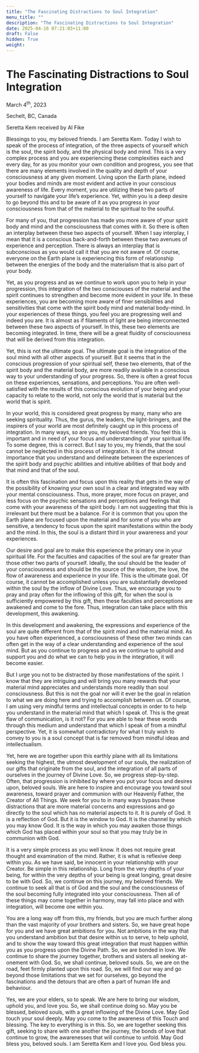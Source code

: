 ```yaml
---
title: "The Fascinating Distractions to Soul Integration"
menu_title: ""
description: "The Fascinating Distractions to Soul Integration"
date: 2025-04-16 07:21:03+11:00
draft: False
hidden: True
weight:
---
```

# The Fascinating Distractions to Soul Integration

March 4<sup>th</sup>, 2023

Sechelt, BC, Canada

Seretta Kem received by Al Fike

Blessings to you, my beloved friends. I am Seretta Kem. Today I wish to speak of the process of integration, of the three aspects of yourself which is the soul, the spirit body, and the physical body and mind. This is a very complex process and you are experiencing these complexities each and every day, for as you monitor your own condition and progress, you see that there are many elements involved in the quality and depth of your consciousness at any given moment. Living upon the Earth plane, indeed your bodies and minds are most evident and active in your conscious awareness of life. Every moment, you are utilizing these two parts of yourself to navigate your life’s experience. Yet, within you is a deep desire to go beyond this and to be aware of it as you progress in your consciousness from that of the material to the spiritual to the soulful.

For many of you, that progression has made you more aware of your spirit body and mind and the consciousness that comes with it. So there is often an interplay between these two aspects of yourself. When I say interplay, I mean that it is a conscious back-and-forth between these two avenues of experience and perception. There is always an interplay that is subconscious as you would call it that you are not aware of. Of course, everyone on the Earth plane is experiencing this form of relationship between the energies of the body and the materialism that is also part of your body.

Yet, as you progress and as we continue to work upon you to help in your progression, this integration of the two consciouses of the material and the spirit continues to strengthen and become more evident in your life. In these experiences, you are becoming more aware of finer sensibilities and sensitivities that come with the spirit body mind and material body-mind. In your experiences of these things, you feel you are progressing well and indeed you are. It is almost as if filaments of light are being interconnected between these two aspects of yourself. In this, these two elements are becoming integrated. In time, there will be a great fluidity of consciousness that will be derived from this integration.

Yet, this is not the ultimate goal. The ultimate goal is the integration of the soul mind with all other aspects of yourself. But it seems that in the conscious progression of your spiritual self, these two elements, that of the spirit body and the material body, are more readily available in a conscious way to your understanding of your progress. So, there is often a great focus on these experiences, sensations, and perceptions. You are often well-satisfied with the results of this conscious evolution of your being and your capacity to relate to the world, not only the world that is material but the world that is spirit.

In your world, this is considered great progress by many, many who are seeking spirituality. Thus, the gurus, the leaders, the light-bringers, and the inspirers of your world are most definitely caught up in this process of integration. In many ways, so are you, my beloved friends. You feel this is important and in need of your focus and understanding of your spiritual life. To some degree, this is correct. But I say to you, my friends, that the soul cannot be neglected in this process of integration. It is of the utmost importance that you understand and delineate between the experiences of the spirit body and psychic abilities and intuitive abilities of that body and that mind and that of the soul.

It is often this fascination and focus upon this reality that gets in the way of the possibility of knowing your own soul in a clear and integrated way with your mental consciousness. Thus, more prayer, more focus on prayer, and less focus on the psychic sensations and perceptions and feelings that come with your awareness of the spirit body. I am not suggesting that this is irrelevant but there must be a balance. For it is common that you upon the Earth plane are focused upon the material and for some of you who are sensitive, a tendency to focus upon the spirit manifestations within the body and the mind. In this, the soul is a distant third in your awareness and your experiences.

Our desire and goal are to make this experience the primary one in your spiritual life. For the faculties and capacities of the soul are far greater than those other two parts of yourself. Ideally, the soul should be the leader of your consciousness and should be the source of the wisdom, the love, the flow of awareness and experience in your life. This is the ultimate goal. Of course, it cannot be accomplished unless you are substantially developed within the soul by the inflow of Divine Love. Thus, we encourage you to pray and pray often for the inflowing of this gift, for when the soul is sufficiently empowered by this gift, then these faculties and perceptions are awakened and come to the fore. Thus, integration can take place with this development, this awakening.

In this development and awakening, the expressions and experience of the soul are quite different from that of the spirit mind and the material mind. As you have often experienced, a consciousness of these other two minds can often get in the way of a clear understanding and experience of the soul mind. But as you continue to progress and as we continue to uphold and support you and do what we can to help you in the integration, it will become easier.

But I urge you not to be distracted by those manifestations of the spirit. I know that they are intriguing and will bring you many rewards that your material mind appreciates and understands more readily than soul consciousness. But this is not the goal nor will it ever be the goal in relation to what we are doing here and trying to accomplish between us. Of course, I am using very mindful terms and intellectual concepts in order to to help you understand in the material mind that which I speak of. This is the great flaw of communication, is it not? For you are able to hear these words through this medium and understand that which I speak of from a mindful perspective. Yet, it is somewhat contradictory for what I truly wish to convey to you is a soul concept that is far removed from mindful ideas and intellectualism.

Yet, here we are together upon this earthly plane with all its limitations seeking the highest, the utmost development of our souls, the realization of our gifts that originate from the soul, and the integration of all parts of ourselves in the journey of Divine Love. So, we progress step-by-step. Often, that progression is inhibited by where you put your focus and desires upon, beloved souls. We are here to inspire and encourage you toward soul awareness, toward prayer and communion with our Heavenly Father, the Creator of All Things. We seek for you to in many ways bypass these distractions that are more material concerns and expressions and go directly to the soul which has no material aspects to it. It is purely of God. It is a reflection of God. But it is the window to God. It is the channel by which you may know God. It is the way in which you may awaken those things which God has placed within your soul so that you may truly be in communion with God.

It is a very simple process as you well know. It does not require great thought and examination of the mind. Rather, it is what is reflexive deep within you. As we have said, be innocent in your relationship with your Creator. Be simple in this relationship. Long from the very depths of your being, for within the very depths of your being is great longing, great desire to be with God. So, we continue on this journey, my beloved friends. We continue to seek all that is of God and the soul and the consciousness of the soul becoming fully integrated into your consciousness. Then all of these things may come together in harmony, may fall into place and with integration, will become one within you.

You are a long way off from this, my friends, but you are much further along than the vast majority of your brothers and sisters. So, we have great hope for you and we have great ambitions for you. Not ambitions in the way that you understand ambition but that desire within us to serve, to help uphold, and to show the way toward this great integration that must happen within you as you progress upon the Divine Path. So, we are bonded in love. We continue to share the journey together, brothers and sisters all seeking at-onement with God. So, we shall continue, beloved souls. So, we are on the road, feet firmly planted upon this road. So, we will find our way and go beyond those limitations that we set for ourselves, go beyond the fascinations and the detours that are often a part of human life and behaviour.

Yes, we are your elders, so to speak. We are here to bring our wisdom, uphold you, and love you. So, we shall continue doing so. May you be blessed, beloved souls, with a great inflowing of the Divine Love. May God touch your soul deeply. May you come to the awareness of this Touch and blessing. The key to everything is in this. So, we are together seeking this gift, seeking to share with one another the journey, the bonds of love that continue to grow, the awarenesses that will continue to unfold. May God bless you, beloved souls. I am Seretta Kem and I love you. God bless you.
